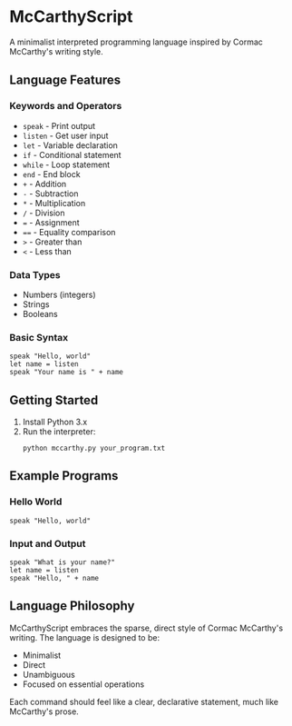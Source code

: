 # McCarthyScript

A minimalist interpreted programming language inspired by Cormac McCarthy's writing style.

## Language Features

### Keywords and Operators
- `speak` - Print output
- `listen` - Get user input
- `let` - Variable declaration
- `if` - Conditional statement
- `while` - Loop statement
- `end` - End block
- `+` - Addition
- `-` - Subtraction
- `*` - Multiplication
- `/` - Division
- `=` - Assignment
- `==` - Equality comparison
- `>` - Greater than
- `<` - Less than

### Data Types
- Numbers (integers)
- Strings
- Booleans

### Basic Syntax
```
speak "Hello, world"
let name = listen
speak "Your name is " + name
```

## Getting Started

1. Install Python 3.x
2. Run the interpreter:
   ```
   python mccarthy.py your_program.txt
   ```

## Example Programs

### Hello World
```
speak "Hello, world"
```

### Input and Output
```
speak "What is your name?"
let name = listen
speak "Hello, " + name
```

## Language Philosophy

McCarthyScript embraces the sparse, direct style of Cormac McCarthy's writing. The language is designed to be:
- Minimalist
- Direct
- Unambiguous
- Focused on essential operations

Each command should feel like a clear, declarative statement, much like McCarthy's prose. 